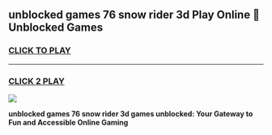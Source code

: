 
## unblocked games 76 snow rider 3d Play Online 👋 Unblocked Games
<h3>
<a href="https://premium.freeplayer.one?title=unblocked_games_76_snow_rider_3d&ref=19F">CLICK TO PLAY</a></h3>
<hr>

<h3>
<a href="https://premium.freeplayer.one?title=unblocked_games_76_snow_rider_3d&ref=19F">CLICK 2 PLAY</a>
  
</h3>

<a href="https://premium.freeplayer.one?title=unblocked_games_76_snow_rider_3d&ref=19F"><img src="https://clearcache.store/games.png"></a>


**unblocked games 76 snow rider 3d games unblocked: Your Gateway to Fun and Accessible Online Gaming**
